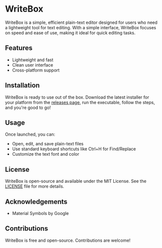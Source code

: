 # WriteBox

WriteBox is a simple, efficient plain-text editor designed for users who need a lightweight tool for text editing. With a simple interface, WriteBox focuses on speed and ease of use, making it ideal for quick editing tasks.

## Features

- Lightweight and fast
- Clean user interface
- Cross-platform support

## Installation

WriteBox is ready to use out of the box. Download the latest installer for your platform from the [releases page](https://github.com/FireBlade211/WriteBox/releases), run the executable, follow the steps, and you're good to go!

## Usage

Once launched, you can:

- Open, edit, and save plain-text files
- Use standard keyboard shortcuts like Ctrl+H for Find/Replace
- Customize the text font and color

## License

WriteBox is open-source and available under the MIT License. See the [LICENSE](LICENSE) file for more details.

## Acknowledgements

- Material Symbols by Google


## Contributions

WriteBox is free and open-source. Contributions are welcome!

